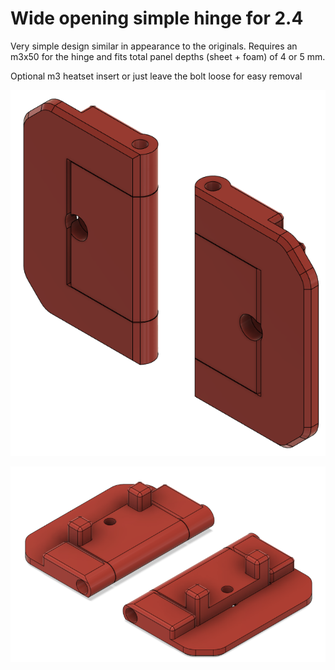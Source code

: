 # Wide opening simple hinge for 2.4

Very simple design similar in appearance to the originals. Requires an m3x50 for the hinge and fits total panel depths (sheet + foam) of 4 or 5 mm.

Optional m3 heatset insert or just leave the bolt loose for easy removal

![Simple hinge](Images/FrontView.png)

![Simple hinge](Images/BackView.png)
